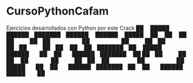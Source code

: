 # CursoPythonCafam
Ejercicios desarrollados con Python por este Crack
     ██  █████   ██████ ███████ ██████   ██████   █████  ██   ██ 
     ██ ██   ██ ██      ██      ██   ██ ██    ██ ██   ██ ██   ██ 
     ██ ███████ ██      █████   ██████  ██    ██  ██████ ███████ 
██   ██ ██   ██ ██      ██      ██   ██ ██    ██      ██      ██ 
 █████  ██   ██  ██████ ███████ ██   ██  ██████   █████       ██ 
                                                                 
                                                                 
